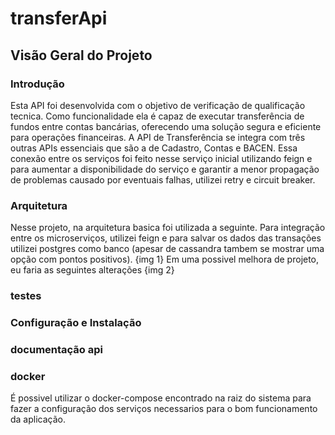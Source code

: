 # transferApi

## Visão Geral do Projeto

### Introdução
Esta API foi desenvolvida com o objetivo de verificação de qualificação tecnica. Como funcionalidade ela é capaz de executar transferência de fundos entre contas bancárias, oferecendo uma solução segura e eficiente para operações financeiras. A API de Transferência se integra com três outras APIs essenciais que são a de Cadastro, Contas e BACEN. Essa conexão entre os serviços foi feito nesse serviço inicial utilizando feign e para aumentar a disponibilidade do serviço e garantir a menor propagação de problemas causado por eventuais falhas, utilizei retry e circuit breaker.

### Arquitetura 
Nesse projeto, na arquitetura basica foi utilizada a seguinte.
Para integração entre os microserviços, utilizei feign e para salvar os dados das transações utilizei postgres como banco (apesar de cassandra tambem se mostrar uma opção com pontos positivos).
{img 1}
Em uma possivel melhora de projeto, eu faria as seguintes alterações 
{img 2}

### testes 

### Configuração e Instalação

### documentação api 

### docker 
É possivel utilizar o docker-compose encontrado na raiz do sistema para fazer a configuração dos serviços necessarios para o bom funcionamento da aplicação.
